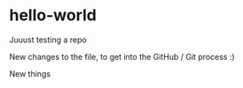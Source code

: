 # hello-world
Juuust testing a repo

New changes to the file, to get into the GitHub / Git process :)

New things
